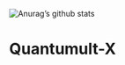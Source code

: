 ![Anurag’s github stats](https://github-readme-stats.vercel.app/api?username=Datou86&show_icons=true&theme=merko)

# Quantumult-X
